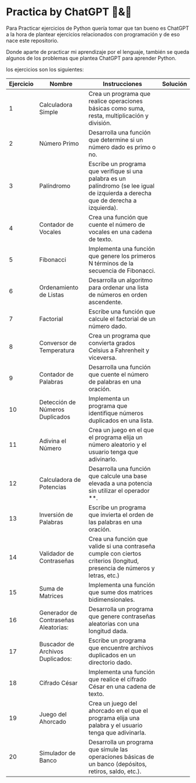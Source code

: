 # Practica by ChatGPT 🐍&🤖

Para Practicar ejercicios de Python quería tomar que tan bueno es ChatGPT a la hora de plantear ejercicios relacionados con programación y de eso nace este repositorio.

Donde aparte de practicar mi aprendizaje por el lenguaje, también se queda algunos de los problemas que plantea ChatGPT para aprender Python.

los ejercicios son los siguientes:

|Ejercicio  |Nombre |Instrucciones  |Solución   |
|----       |----    |----           |----    |
|1  |Calculadora Simple                     |Crea un programa que realice operaciones básicas como suma, resta, multiplicación y división.||
|2  |Número Primo                           |Desarrolla una función que determine si un número dado es primo o no.||
|3  |Palíndromo                             |Escribe un programa que verifique si una palabra es un palíndromo (se lee igual de izquierda a derecha que de derecha a izquierda).||
|4  |Contador de Vocales                    |Crea una función que cuente el número de vocales en una cadena de texto.||
|5  |Fibonacci                              |Implementa una función que genere los primeros N términos de la secuencia de Fibonacci.||
|6  |Ordenamiento de Listas                 |Desarrolla un algoritmo para ordenar una lista de números en orden ascendente.||
|7  |Factorial  |Escribe una función que calcule el factorial de un número dado.||
|8  |Conversor de Temperatura               |Crea un programa que convierta grados Celsius a Fahrenheit y viceversa.||
|9  |Contador de Palabras                   |Desarrolla una función que cuente el número de palabras en una oración.||
|10 |Detección de Números Duplicados        |Implementa un programa que identifique números duplicados en una lista.||
|11 |Adivina el Número                      |Crea un juego en el que el programa elija un número aleatorio y el usuario tenga que adivinarlo.||
|12 |Calculadora de Potencias               |Desarrolla una función que calcule una base elevada a una potencia sin utilizar el operador **.||
|13 |Inversión de Palabras                  |Escribe un programa que invierta el orden de las palabras en una oración.||
|14 |Validador de Contraseñas               |Crea una función que valide si una contraseña cumple con ciertos criterios (longitud, presencia de números y letras, etc.)||
|15 |Suma de Matrices                       |Implementa una función que sume dos matrices bidimensionales.||
|16 |Generador de Contraseñas Aleatorias:   |Desarrolla un programa que genere contraseñas aleatorias con una longitud dada.||
|17 |Buscador de Archivos Duplicados:       |Escribe un programa que encuentre archivos duplicados en un directorio dado.||
|18 |Cifrado César                          |Implementa una función que realice el cifrado César en una cadena de texto.||
|19 |Juego del Ahorcado                     |Crea un juego del ahorcado en el que el programa elija una palabra y el usuario tenga que adivinarla.||
|20 |Simulador de Banco                     |Desarrolla un programa que simule las operaciones básicas de un banco (depósitos, retiros, saldo, etc.).||
